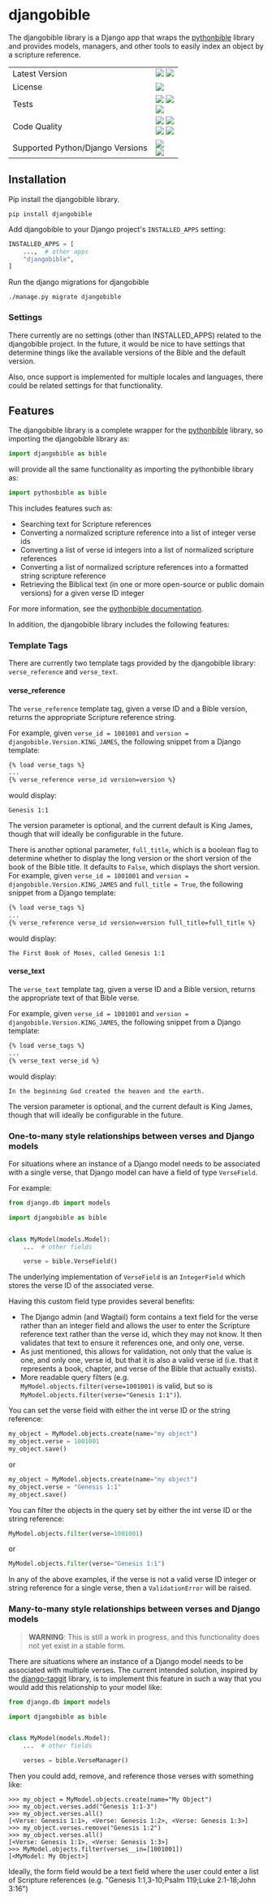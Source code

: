 # djangobible

The djangobible library is a Django app that wraps the [pythonbible](https://github.com/avendesora/pythonbible) library and provides models, managers, and other tools to easily index an object by a scripture reference.

<table>
    <tr>
        <td>Latest Version</td>
        <td>
            <a href="https://pypi.org/project/djangobible/"><img src="https://img.shields.io/pypi/v/djangobible?color=gold&logo=pypi&logoColor=lightgray"></a>
            <img src="https://img.shields.io/pypi/dm/djangobible?color=gold">
        </td>
    </tr>
    <tr>
        <td>License</td>
        <td><a href="https://opensource.org/licenses/MIT"><img src="https://img.shields.io/badge/license-MIT-orange.svg"></a></td>
    </tr>
    <tr>
        <td>Tests</td>
        <td>
            <img src="https://github.com/avendesora/djangobible/actions/workflows/tests.yml/badge.svg">
            <img src="https://github.com/avendesora/djangobible/workflows/Django%20CI/badge.svg"><br/>
            <a href="https://app.codacy.com/gh/avendesora/djangobible/coverage/dashboard"><img src="https://app.codacy.com/project/badge/Coverage/83a28131bf6642ed9e439344122686fc"></a>
        </td>
    </tr>
    <tr>
        <td>Code Quality</td>
        <td>
            <img src="https://github.com/avendesora/djangobible/workflows/CodeQL/badge.svg">
            <a href="https://app.codacy.com/gh/avendesora/djangobible?utm_source=github.com&utm_medium=referral&utm_content=avendesora/djangobible&utm_campaign=Badge_Grade_Settings"><img src="https://api.codacy.com/project/badge/Grade/ca34603bdaf8446ba288430b69092093"></a><br/>
            <a href="https://results.pre-commit.ci/latest/github/avendesora/djangobible/main"><img src="https://results.pre-commit.ci/badge/github/avendesora/djangobible/main.svg"></a>
            <a href="https://github.com/psf/black"><img src="https://img.shields.io/badge/code%20style-black-000000.svg"></a>
        </td>
    </tr>
    <tr>
        <td>Supported Python/Django Versions</td>
        <td>
            <a href="https://www.python.org/downloads/"><img src="https://img.shields.io/badge/python-3.8%20%7C%203.9%20%7C%203.10%20%7C%203.11%20%7C%203.12%20%7C%203.13beta-blue?logo=python&logoColor=lightgray"></a><br />
            <a href="https://www.djangoproject.com/download/"><img src="https://img.shields.io/badge/Django-4.2%20%7C%205.0%20%7C%205.1alpha-blue"></a>
        </td>
    </tr>
</table>

## Installation

Pip install the djangobible library.

```shell script
pip install djangobible
```

Add djangobible to your Django project's ``INSTALLED_APPS`` setting:

```python
INSTALLED_APPS = [
    ...,  # other apps
    "djangobible",
]
```

Run the django migrations for djangobible

```shell script
./manage.py migrate djangobible
```

### Settings

There currently are no settings (other than INSTALLED_APPS) related to the djangobible project. In the future, it would be nice to have settings that determine things like the available versions of the Bible and the default version.

Also, once support is implemented for multiple locales and languages, there could be related settings for that functionality.

## Features

The djangobible library is a complete wrapper for the [pythonbible](https://github.com/avendesora/pythonbible) library, so importing the djangobible library as:

```python
import djangobible as bible
```

will provide all the same functionality as importing the pythonbible library as:

```python
import pythonbible as bible
```

This includes features such as:
- Searching text for Scripture references
- Converting a normalized scripture reference into a list of integer verse ids
- Converting a list of verse id integers into a list of normalized scripture references
- Converting a list of normalized scripture references into a formatted string scripture reference
- Retrieving the Biblical text (in one or more open-source or public domain versions) for a given verse ID integer

For more information, see the [pythonbible documentation](https://github.com/avendesora/pythonbible).

In addition, the djangobible library includes the following features:

### Template Tags

There are currently two template tags provided by the djangobible library: ``verse_reference`` and ``verse_text``.

#### verse_reference

The ``verse_reference`` template tag, given a verse ID and a Bible version, returns the appropriate Scripture reference string.

For example, given ``verse_id = 1001001`` and ``version = djangobible.Version.KING_JAMES``, the following snippet from a Django template:

```html
{% load verse_tags %}
...
{% verse_reference verse_id version=version %}
```

would display:

```
Genesis 1:1
```

The version parameter is optional, and the current default is King James, though that will ideally be configurable in the future.

There is another optional parameter, ``full_title``, which is a boolean flag to determine whether to display the long version or the short version of the book of the Bible title. It defaults to ``False``, which displays the short version. For example, given ``verse_id = 1001001`` and ``version = djangobible.Version.KING_JAMES`` and ``full_title = True``, the following snippet from a Django template:

```html
{% load verse_tags %}
...
{% verse_reference verse_id version=version full_title=full_title %}
```

would display:

```
The First Book of Moses, called Genesis 1:1
```

#### verse_text

The ``verse_text`` template tag, given a verse ID and a Bible version, returns the appropriate text of that Bible verse.

For example, given ``verse_id = 1001001`` and ``version = djangobible.Version.KING_JAMES``, the following snippet from a Django template:

```html
{% load verse_tags %}
...
{% verse_text verse_id %}
```

would display:

```
In the beginning God created the heaven and the earth.
```

The version parameter is optional, and the current default is King James, though that will ideally be configurable in the future.

### One-to-many style relationships between verses and Django models

For situations where an instance of a Django model needs to be associated with a single verse, that Django model can have a field of type ``VerseField``.

For example:

```python
from django.db import models

import djangobible as bible


class MyModel(models.Model):
    ...  # other fields

    verse = bible.VerseField()
```

The underlying implementation of ``VerseField`` is an ``IntegerField`` which stores the verse ID of the associated verse.

Having this custom field type provides several benefits:
- The Django admin (and Wagtail) form contains a text field for the verse rather than an integer field and allows the user to enter the Scripture reference text rather than the verse id, which they may not know. It then validates that text to ensure it references one, and only one, verse.
- As just mentioned, this allows for validation, not only that the value is one, and only one, verse id, but that it is also a valid verse id (i.e. that it represents a book, chapter, and verse of the Bible that actually exists).
- More readable query filters (e.g. ``MyModel.objects.filter(verse=1001001)`` is valid, but so is ``MyModel.objects.filter(verse="Genesis 1:1")``).

You can set the verse field with either the int verse ID or the string reference:

```python
my_object = MyModel.objects.create(name="my object")
my_object.verse = 1001001
my_object.save()
```

or

```python
my_object = MyModel.objects.create(name="my object")
my_object.verse = "Genesis 1:1"
my_object.save()
```

You can filter the objects in the query set by either the int verse ID or the string reference:

```python
MyModel.objects.filter(verse=1001001)
```

or

```python
MyModel.objects.filter(verse="Genesis 1:1")
```

In any of the above examples, if the verse is not a valid verse ID integer or string reference for a single verse, then a ``ValidationError`` will be raised.

### Many-to-many style relationships between verses and Django models

> **WARNING**: This is still a work in progress, and this functionality does not yet exist in a stable form.

There are situations where an instance of a Django model needs to be associated with multiple verses. The current intended solution, inspired by the [django-taggit](https://github.com/jazzband/django-taggit) library, is to implement this feature in such a way that you would add this relationship to your model like:

```python
from django.db import models

import djangobible as bible


class MyModel(models.Model):
    ...  # other fields

    verses = bible.VerseManager()
```

Then you could add, remove, and reference those verses with something like:

```
>>> my_object = MyModel.objects.create(name="My Object")
>>> my_object.verses.add("Genesis 1:1-3")
>>> my_object.verses.all()
[<Verse: Genesis 1:1>, <Verse: Genesis 1:2>, <Verse: Genesis 1:3>]
>>> my_object.verses.remove("Genesis 1:2")
>>> my_object.verses.all()
[<Verse: Genesis 1:1>, <Verse: Genesis 1:3>]
>>> MyModel.objects.filter(verses__in=[1001001])
[<MyModel: My Object>]
```

Ideally, the form field would be a text field where the user could enter a list of Scripture references (e.g. "Genesis 1:1,3-10;Psalm 119;Luke 2:1-18;John 3:16")
